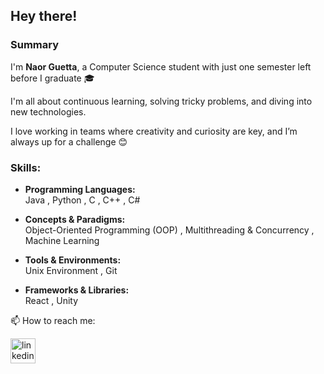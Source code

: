 ## Hey there!
### Summary
I'm **Naor Guetta**,
a Computer Science student with just one semester left before I graduate 🎓

I'm all about continuous learning, solving tricky problems, and diving into new technologies.

I love working in teams where creativity and curiosity are key, and I’m always up for a challenge 😊

### Skills:
* **Programming Languages:**  
  Java , Python , C , C++ , C#

* **Concepts & Paradigms:**  
  Object-Oriented Programming (OOP) , Multithreading & Concurrency , Machine Learning 

* **Tools & Environments:**  
  Unix Environment , Git

* **Frameworks & Libraries:**  
  React , Unity
  
📫 How to reach me: 

[<img src='https://cdn.jsdelivr.net/npm/simple-icons@3.0.1/icons/linkedin.svg' alt='linkedin' height='40'>](https://www.linkedin.com/in/https://www.linkedin.com/in/naor-guetta-899611290//)  
